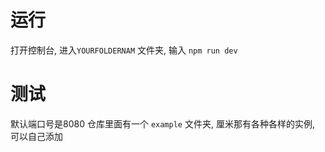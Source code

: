 # 运行
打开控制台, 进入`YOURFOLDERNAM` 文件夹, 输入 `npm run dev`

# 测试
默认端口号是8080
仓库里面有一个 `example` 文件夹, 厘米那有各种各样的实例, 可以自己添加